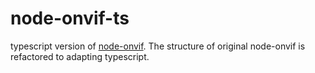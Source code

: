 # node-onvif-ts

typescript version of [node-onvif](https://github.com/futomi/node-onvif). The structure of original node-onvif is refactored to adapting typescript.